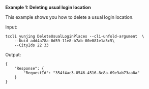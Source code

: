 **Example 1: Deleting usual login location**

This example shows you how to delete a usual login location.

Input: 

```
tccli yunjing DeleteUsualLoginPlaces --cli-unfold-argument  \
    --Uuid add4a78a-0d59-11e8-b7ab-00e081e1a5c5\
    --CityIds 22 33
```

Output: 
```
{
    "Response": {
        "RequestId": "354f4ac3-8546-4516-8c8a-69e3ab73aa8a"
    }
}
```

